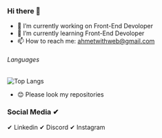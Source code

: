 ### Hi there 👋


- 🔭 I’m currently working on Front-End Devoloper
- 🌱 I’m currently learning Front-End Devoloper
- 📫 How to reach me: ahmetwithweb@gmail.com

###### Languages
![Top Langs](https://github-readme-stats.vercel.app/api/top-langs/?username=codingwithahmet&theme=tokyonight)
- 😊 Please look my repositories

### Social Media ✔

✔ Linkedin
✔ Discord
✔ Instagram
